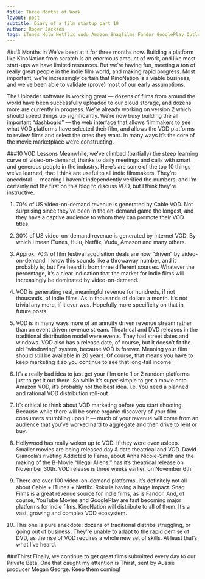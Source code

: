 ```yaml
---
title: Three Months of Work
layout: post
subtitle: Diary of a film startup part 10
author: Roger Jackson
tags: iTunes Hulu Netflix Vudu Amazon Snagfilms Fandor GooglePlay Outlets Technology
---
```

###3 Months In
We’ve been at it for three months now. Building a platform like KinoNation from scratch is an enormous amount of work, and like most start-ups we have limited resources. But we’re having fun, meeting a ton of really great people in the indie film world, and making rapid progress. Most important, we’re increasingly certain that KinoNation is a viable business, and we’ve been able to validate (prove) most of our early assumptions.

The Uploader software is working great — dozens of films from around the world have been successfully uploaded to our cloud storage, and dozens more are currently in progress. We’re already working on version 2 which should speed things up significantly. We’re now busy building the all important “dashboard” — the web interface that allows filmmakers to see what VOD platforms have selected their film, and allows the VOD platforms to review films and select the ones they want. In many ways it’s the core of the movie marketplace we’re constructing.

###10 VOD Lessons
Meanwhile, we’ve climbed (partially) the steep learning curve of video-on-demand, thanks to daily meetings and calls with smart and generous people in the industry. Here’s are some of the top 10 things we’ve learned, that I think are useful to all indie filmmakers. They’re anecdotal — meaning I haven’t independently verified the numbers, and I’m certainly not the first on this blog to discuss VOD, but I think they’re instructive.

1. 70% of US video-on-demand revenue is generated by Cable VOD. Not surprising since they’ve been in the on-demand game the longest, and they have a captive audience to whom they can promote their VOD titles.

2. 30% of US video-on-demand revenue is generated by Internet VOD. By which I mean iTunes, Hulu, Netflix, Vudu, Amazon and many others.

3. Approx. 70% of film festival acquisition deals are now “driven” by video-on-demand. I know this sounds like a throwaway number, and it probably is, but I’ve heard it from three different sources. Whatever the percentage, it’s a clear indication that the market for indie films will increasingly be dominated by video-on-demand.

4. VOD is generating real, meaningful revenue for hundreds, if not thousands, of indie films. As in thousands of dollars a month. It’s not trivial any more, if it ever was. Hopefully more specificity on that in future posts.

5. VOD is in many ways more of an annuity driven revenue stream rather than an event driven revenue stream. Theatrical and DVD releases in the traditional distribution model were events. They had street dates and windows. VOD also has a release date, of course, but it doesn’t fit the old “windowing” system, because VOD is forever. Meaning your film should still be available in 20 years. Of course, that means you have to keep marketing it so you continue to see that long-tail income.

6. It’s a really bad idea to just get your film onto 1 or 2 random platforms just to get it out there. So while it’s super-simple to get a movie onto Amazon VOD, it’s probably not the best idea. i.e. You need a planned and rational VOD distribution roll-out.

7. It’s critical to think about VOD marketing before you start shooting. Because while there will be some organic discovery of your film — consumers stumbling upon it — much of your revenue will come from an audience that you’ve worked hard to aggregate and then drive to rent or buy.

8. Hollywood has really woken up to VOD. If they were even asleep. Smaller movies are being released day & date theatrical and VOD. David Giancola’s riveting Addicted to Fame, about Anna Nicole-Smith and the making of the B-Movie “Illegal Aliens,” has it’s theatrical release on November 30th. VOD release is three weeks earlier, on November 6th.

9. There are over 100 video-on-demand platforms. It’s definitely not all about Cable + iTunes + Netflix. Roku is having a huge impact. Snag Films is a great revenue source for indie films, as is Fandor. And, of course, YouTube Movies and GooglePlay are fast becoming major platforms for indie films. KinoNation will distribute to all of them. It’s a vast, growing and complex VOD ecosystem.

10. This one is pure anecdote: dozens of traditional distribs struggling, or going out of business. They’re unable to adapt to the rapid demise of DVD, as the rise of VOD requires a whole new set of skills. At least that’s what I’ve heard.

###Thirst
Finally, we continue to get great films submitted every day to our Private Beta. One that caught my attention is Thirst, sent by Aussie producer Megan George. Keep them coming!
